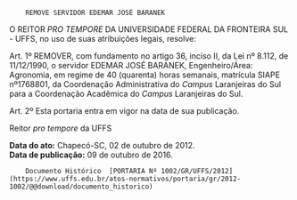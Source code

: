         REMOVE SERVIDOR EDEMAR JOSÉ BARANEK  

O REITOR *PRO TEMPORE* DA UNIVERSIDADE FEDERAL DA FRONTEIRA SUL - UFFS, no uso de suas atribuições legais, resolve:

 Art. 1º REMOVER, com fundamento no artigo 36, inciso II, da Lei nº 8.112, de 11/12/1990, o servidor EDEMAR JOSÉ BARANEK, Engenheiro/Área: Agronomia, em regime de 40 (quarenta) horas semanais, matrícula SIAPE nº1768801, da Coordenação Administrativa do *Campus* Laranjeiras do Sul para a Coordenação Acadêmica do *Campus* Laranjeiras do Sul.

 Art. 2º Esta portaria entra em vigor na data de sua publicação.

 Reitor *pro tempore* da UFFS

  

   **Data do ato:** Chapecó-SC, 02 de outubro de 2012.   
 **Data de publicação:**  09 de outubro de 2016. 

        Documento Histórico  [PORTARIA Nº 1002/GR/UFFS/2012](https://www.uffs.edu.br/atos-normativos/portaria/gr/2012-1002/@@download/documento_historico)     
      